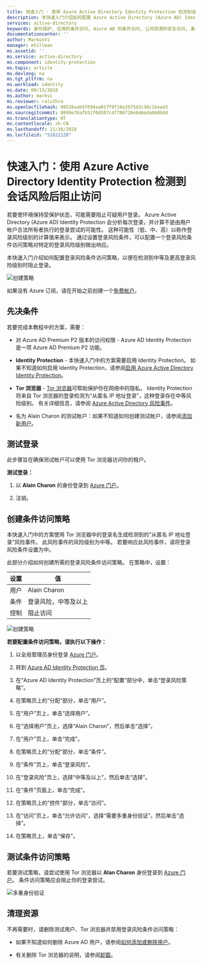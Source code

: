 ```yaml
---
title: 快速入门 - 使用 Azure Active Directory Identity Protection 检测到会话风险后阻止访问 | Microsoft Docs
description: 本快速入门介绍如何配置 Azure Active Directory (Azure AD) Identity Protection 登录风险条件访问策略，以基于会话风险阻止登录。
services: active-directory
keywords: 身份保护, 应用的条件访问, Azure AD 的条件访问, 公司资源的安全访问, 条件访问策略
documentationcenter: ''
author: MarkusVi
manager: mtillman
ms.assetid: ''
ms.service: active-directory
ms.component: identity-protection
ms.topic: article
ms.devlang: na
ms.tgt_pltfrm: na
ms.workload: identity
ms.date: 09/13/2018
ms.author: markvi
ms.reviewer: raluthra
ms.openlocfilehash: 09528aab5f694aa017f9f16e2675d3c36c1bead3
ms.sourcegitcommit: 8899e76afb51f0d507c4f786f28eb46ada060b8d
ms.translationtype: HT
ms.contentlocale: zh-CN
ms.lasthandoff: 11/16/2018
ms.locfileid: "51822120"
---
```

# <a name="quickstart-block-access-when-a-session-risk-is-detected-with-azure-active-directory-identity-protection"></a>快速入门：使用 Azure Active Directory Identity Protection 检测到会话风险后阻止访问  

若要使环境保持受保护状态，可能需要阻止可疑用户登录。 Azure Active Directory (Azure AD) Identity Protection 会分析每次登录，并计算不是由用户帐户合法所有者执行的登录尝试的可能性。 这种可能性（低、中、高）以称作登录风险级别的计算值来表示。 通过设置登录风险条件，可以配置一个登录风险条件访问策略对特定的登录风险级别做出响应。 

本快速入门介绍如何配置登录风险条件访问策略，以便在检测到中等及更高登录风险级别时阻止登录。 

![创建策略](./media/quickstart-sign-in-risk-policy/1004.png)


如果没有 Azure 订阅，请在开始之前创建一个[免费帐户](https://azure.microsoft.com/free/?WT.mc_id=A261C142F)。



## <a name="prerequisites"></a>先决条件 

若要完成本教程中的方案，需要：

- 对 Azure AD Premium P2 版本的访问权限 - Azure AD Identity Protection 是一项 Azure AD Premium P2 功能。 

- **Identity Protection** - 本快速入门中的方案需要启用 Identity Protection。 如果不知道如何启用 Identity Protection，请参阅[启用 Azure Active Directory Identity Protection](../identity-protection/enable.md)。

- **Tor 浏览器** - [Tor 浏览器](https://www.torproject.org/projects/torbrowser.html.en)可帮助保护你在网络中的隐私。 Identity Protection 将来自 Tor 浏览器的登录检测为“从匿名 IP 地址登录”，这种登录存在中等风险级别。 有关详细信息，请参阅 [Azure Active Directory 风险事件](../reports-monitoring/concept-risk-events.md)。  

- 名为 Alain Charon 的测试帐户：如果不知道如何创建测试帐户，请参阅[添加新用户](../fundamentals/add-users-azure-active-directory.md#add-a-new-user)。


## <a name="test-your-sign-in"></a>测试登录 

此步骤旨在确保测试帐户可以使用 Tor 浏览器访问你的租户。

**测试登录：**

1. 以 **Alain Charon** 的身份登录到 [Azure 门户](https://portal.azure.com)。

2. 注销。 


## <a name="create-your-conditional-access-policy"></a>创建条件访问策略 

本快速入门中的方案使用 Tor 浏览器中的登录名生成检测到的“从匿名 IP 地址登录”风险事件。 此风险事件的风险级别为中等。 若要响应此风险事件，请将登录风险条件设置为中。 

此部分介绍如何创建所需的登录风险条件访问策略。 在策略中，设置：

|设置 |值|
|---     | --- |
| 用户  | Alain Charon  |
| 条件 | 登录风险，中等及以上 |
| 控制 | 阻止访问 |
 

![创建策略](./media/quickstart-sign-in-risk-policy/201.png)

 


**若要配置条件访问策略，请执行以下操作：**

1. 以全局管理员身份登录 [Azure 门户](https://portal.azure.com)。

2. 转到 [Azure AD Identity Protection 页](https://portal.azure.com/#blade/Microsoft_AAD_ProtectionCenter/IdentitySecurityDashboardMenuBlade/Overview)。
 
3. 在“Azure AD Identity Protection”页上的“配置”部分中，单击“登录风险策略”。
 
4. 在策略页上的“分配”部分，单击“用户”。

5. 在“用户”页上，单击“选择用户”。

6. 在“选择用户”页上，选择“Alain Charon”，然后单击“选择”。

7. 在“用户”页上，单击“完成”。 

8. 在策略页上的“分配”部分，单击“条件”。

9. 在“条件”页上，单击“登录风险”。

10. 在“登录风险”页上，选择“中等及以上”，然后单击“选择”。 

11. 在“条件”页面上，单击“完成”。

12. 在策略页上的“控件”部分，单击“访问”。

13. 在“访问”页上，单击“允许访问”，选择“需要多重身份验证”，然后单击“选择”。

14. 在策略页上，单击“保存”。  


## <a name="test-your-conditional-access-policy"></a>测试条件访问策略

若要测试策略，请尝试使用 Tor 浏览器以 **Alan Charon** 身份登录到 [Azure 门户](https://portal.azure.com)。 条件访问策略应会阻止你的登录尝试。

![多重身份验证](./media/quickstart-sign-in-risk-policy/203.png)


## <a name="clean-up-resources"></a>清理资源

不再需要时，请删除测试用户、Tor 浏览器并禁用登录风险条件访问策略：

- 如果不知道如何删除 Azure AD 用户，请参阅[如何添加或删除用户](../fundamentals/add-users-azure-active-directory.md#delete-a-user)。

- 有关删除 Tor 浏览器的说明，请参阅[卸载](https://tb-manual.torproject.org/uninstalling/)。


